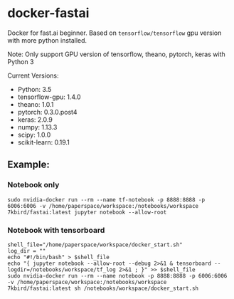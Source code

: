 # docker-fastai
Docker for fast.ai beginner. Based on `tensorflow/tensorflow` gpu version with more python installed.

Note: Only support GPU version of tensorflow, theano, pytorch, keras with Python 3

Current Versions:
- Python: 3.5
- tensorflow-gpu: 1.4.0
- theano: 1.0.1
- pytorch: 0.3.0.post4
- keras: 2.0.9
- numpy: 1.13.3
- scipy: 1.0.0
- scikit-learn: 0.19.1

## Example:

### Notebook only

```
sudo nvidia-docker run --rm --name tf-notebook -p 8888:8888 -p 6006:6006 -v /home/paperspace/workspace:/notebooks/workspace 7kbird/fastai:latest jupyter notebook --allow-root
```

### Notebook with tensorboard
```
shell_file="/home/paperspace/workspace/docker_start.sh"
log_dir = ""
echo "#!/bin/bash" > $shell_file
echo "{ jupyter notebook --allow-root --debug 2>&1 & tensorboard --logdir=/notebooks/workspace/tf_log 2>&1 ; }" >> $shell_file
sudo nvidia-docker run --rm --name notebook -p 8888:8888 -p 6006:6006 -v /home/paperspace/workspace:/notebooks/workspace 7kbird/fastai:latest sh /notebooks/workspace/docker_start.sh
```